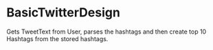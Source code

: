 # BasicTwitterDesign
Gets TweetText from User, parses the hashtags and then create top 10 Hashtags from the stored hashtags.
